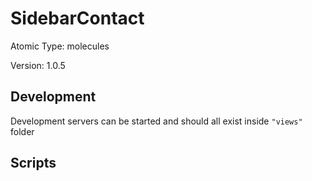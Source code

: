 # SidebarContact

Atomic Type: molecules

Version: 1.0.5

## Development

Development servers can be started and should all exist inside `"views"` folder

## Scripts
